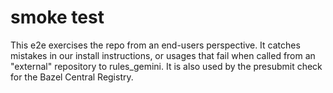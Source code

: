 # smoke test

This e2e exercises the repo from an end-users perspective.
It catches mistakes in our install instructions, or usages that fail when called from an "external" repository to rules_gemini.
It is also used by the presubmit check for the Bazel Central Registry.
